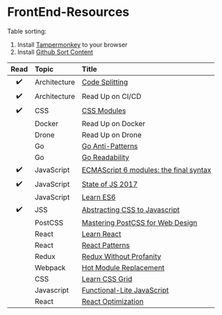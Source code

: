 # FrontEnd-Resources

Table sorting:
1. Install [Tampermonkey](https://chrome.google.com/webstore/detail/tampermonkey/dhdgffkkebhmkfjojejmpbldmpobfkfo/related) to your browser
2. Install [Github Sort Content](https://greasyfork.org/en/scripts/21373-github-sort-content)


|        Read        | Topic        | Title                                                                                                                              |
|:------------------:|:-------------|:-----------------------------------------------------------------------------------------------------------------------------------|
| :heavy_check_mark: | Architecture | [Code Splitting](https://github.com/webpack/docs/wiki/code-splitting)                                                              |
| :heavy_check_mark: | Architecture | Read Up on CI/CD                                                                                                                   |
| :heavy_check_mark: | CSS          | [CSS Modules](https://github.com/css-modules/css-modules)                                                                          |
|                    | Docker       | Read Up on Docker                                                                                                                  |
|                    | Drone        | Read Up on Drone                                                                                                                   |
|                    | Go           | [Go Anti-Patterns](https://www.reddit.com/r/golang/comments/2u2ke0/share_your_golang_antipatterns/#bottom-comments)                |
|                    | Go           | [Go Readability](https://talks.golang.org/2014/readability.slide#1)                                                                |
| :heavy_check_mark: | JavaScript   | [ECMAScript 6 modules: the final syntax](http://2ality.com/2014/09/es6-modules-final.html)                                         |
| :heavy_check_mark: | JavaScript   | [State of JS 2017](https://stateofjs.com/2017/connections/)                                                                        |
|                    | JavaScript   | [Learn ES6](https://es6.io/)                                                                                                       |
| :heavy_check_mark: | JSS          | [Abstracting CSS to Javascript](http://cssinjs.org/?v=v9.3.3)                                                                      |
|                    | PostCSS      | [Mastering PostCSS for Web Design](https://www.packtpub.com/web-development/mastering-postcss-web-design)                          |
|                    | React        | [Learn React](https://learnreact.com/)                                                                                             |
|                    | React        | [React Patterns](https://reactpatterns.com/)                                                                                       |
|                    | Redux        | [Redux Without Profanity](https://drive.google.com/a/restlessbandit.com/file/d/1o9GTPU83WSyB1MroOihxz4obd9Ec1qd6/view?usp=sharing) |
|                    | Webpack      | [Hot Module Replacement](https://webpack.github.io/docs/hot-module-replacement.html)                                               |
|                    | CSS          | [Learn CSS Grid](https://scrimba.com/g/gR8PTE)                                                                                     |
| | Javascript | [Functional-Lite JavaScript](https://github.com/getify/Functional-Light-JS) |
| | React | [React Optimization](https://marmelab.com/blog/2017/02/06/react-is-slow-react-is-fast.html) |
